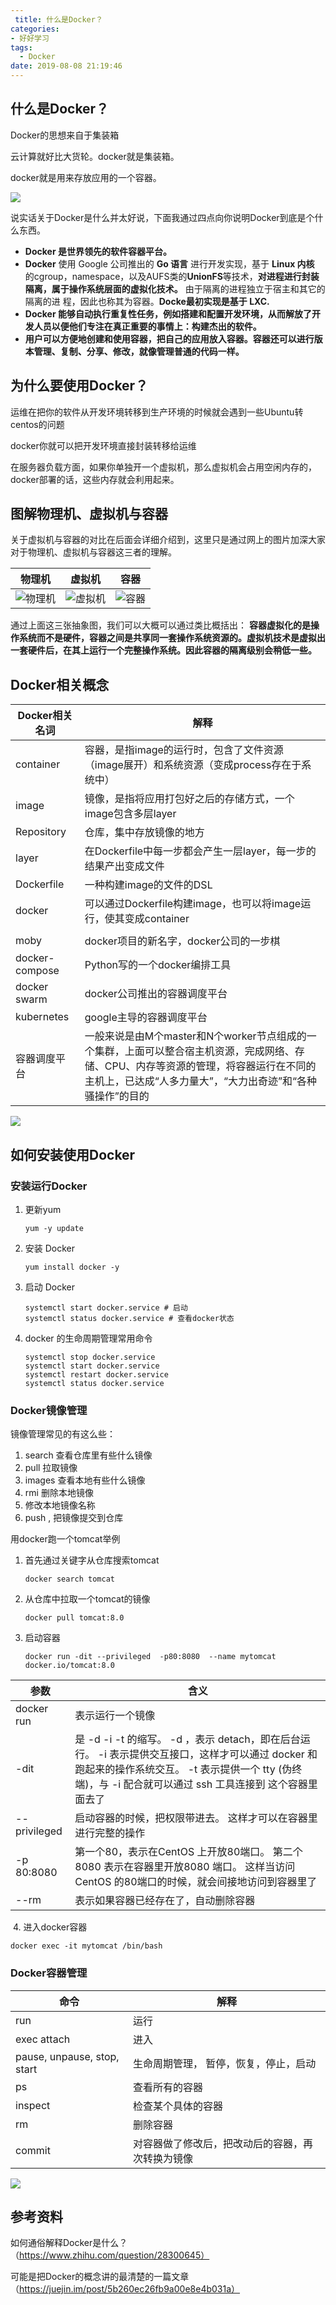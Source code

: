 ```yaml
---
 title: 什么是Docker？
categories: 
- 好好学习
tags: 
  - Docker
date: 2019-08-08 21:19:46
---
```



## 什么是Docker？

Docker的思想来自于集装箱

云计算就好比大货轮。docker就是集装箱。

docker就是用来存放应用的一个容器。

![](https://www.runoob.com/wp-content/uploads/2016/04/docker01.png)

<!-- more -->

说实话关于Docker是什么并太好说，下面我通过四点向你说明Docker到底是个什么东西。

- **Docker 是世界领先的软件容器平台。**
- **Docker** 使用 Google 公司推出的 **Go 语言**  进行开发实现，基于 **Linux 内核** 的cgroup，namespace，以及AUFS类的**UnionFS**等技术，**对进程进行封装隔离，属于操作系统层面的虚拟化技术。** 由于隔离的进程独立于宿主和其它的隔离的进 程，因此也称其为容器。**Docke最初实现是基于 LXC.**
- **Docker 能够自动执行重复性任务，例如搭建和配置开发环境，从而解放了开发人员以便他们专注在真正重要的事情上：构建杰出的软件。**
- **用户可以方便地创建和使用容器，把自己的应用放入容器。容器还可以进行版本管理、复制、分享、修改，就像管理普通的代码一样。**




## 为什么要使用Docker？

运维在把你的软件从开发环境转移到生产环境的时候就会遇到一些Ubuntu转centos的问题

docker你就可以把开发环境直接封装转移给运维

在服务器负载方面，如果你单独开一个虚拟机，那么虚拟机会占用空闲内存的，docker部署的话，这些内存就会利用起来。

## 图解物理机、虚拟机与容器

关于虚拟机与容器的对比在后面会详细介绍到，这里只是通过网上的图片加深大家对于物理机、虚拟机与容器这三者的理解。

| 物理机                                                       | 虚拟机                                                       | 容器                                                         |
| ------------------------------------------------------------ | ------------------------------------------------------------ | ------------------------------------------------------------ |
| ![物理机](https://user-gold-cdn.xitu.io/2018/6/18/1641129f0ecdf8ff?imageView2/0/w/1280/h/960/format/webp/ignore-error/1) | ![虚拟机](https://user-gold-cdn.xitu.io/2018/6/18/164112a72a917f4a?imageView2/0/w/1280/h/960/format/webp/ignore-error/1) | ![容器](https://user-gold-cdn.xitu.io/2018/6/18/164112ac76e6f693?imageView2/0/w/1280/h/960/format/webp/ignore-error/1) |

通过上面这三张抽象图，我们可以大概可以通过类比概括出： **容器虚拟化的是操作系统而不是硬件，容器之间是共享同一套操作系统资源的。虚拟机技术是虚拟出一套硬件后，在其上运行一个完整操作系统。因此容器的隔离级别会稍低一些。**

## Docker相关概念

| Docker相关名词 | 解释                                                         |
| -------------- | ------------------------------------------------------------ |
| container      | 容器，是指image的运行时，包含了文件资源（image展开）和系统资源（变成process存在于系统中） |
| image          | 镜像，是指将应用打包好之后的存储方式，一个image包含多层layer |
| Repository     | 仓库，集中存放镜像的地方                                     |
| layer          | 在Dockerfile中每一步都会产生一层layer，每一步的结果产出变成文件 |
| Dockerfile     | 一种构建image的文件的DSL                                     |
| docker         | 可以通过Dockerfile构建image，也可以将image运行，使其变成container |
|                |                                                              |
| moby           | docker项目的新名字，docker公司的一步棋                       |
| docker-compose | Python写的一个docker编排工具                                 |
| docker swarm   | docker公司推出的容器调度平台                                 |
| kubernetes     | google主导的容器调度平台                                     |
| 容器调度平台   | 一般来说是由M个master和N个worker节点组成的一个集群，上面可以整合宿主机资源，完成网络、存储、CPU、内存等资源的管理，将容器运行在不同的主机上，已达成“人多力量大”，“大力出奇迹”和“各种骚操作”的目的 |

![](http://stepimagewm.how2j.cn/9104.png)

## 如何安装使用Docker

### 安装运行Docker

1. 更新yum

   ```shell
   yum -y update
   ```

2. 安装 Docker

   ```shell
   yum install docker -y
   ```

3. 启动 Docker

   ```shell
   systemctl start docker.service # 启动
   systemctl status docker.service # 查看docker状态
   ```

4. docker 的生命周期管理常用命令

   ```shell
   systemctl stop docker.service 
   systemctl start docker.service
   systemctl restart docker.service
   systemctl status docker.service
   ```

### Docker镜像管理

镜像管理常见的有这么些：
1. search 查看仓库里有些什么镜像
2. pull 拉取镜像
3. images 查看本地有些什么镜像
4. rmi 删除本地镜像
5. 修改本地镜像名称
6. push , 把镜像提交到仓库

用docker跑一个tomcat举例

1. 首先通过关键字从仓库搜索tomcat

   ```
   docker search tomcat
   ```

2. 从仓库中拉取一个tomcat的镜像

   ```
   docker pull tomcat:8.0
   ```

3. 启动容器

   ```
   docker run -dit --privileged  -p80:8080  --name mytomcat docker.io/tomcat:8.0 
   ```

| 参数         | 含义                                                         |
| ------------ | ------------------------------------------------------------ |
| docker run   | 表示运行一个镜像                                             |
| -dit         | 是 -d -i -t 的缩写。 -d ，表示 detach，即在后台运行。 -i 表示提供交互接口，这样才可以通过 docker 和 跑起来的操作系统交互。 -t 表示提供一个 tty (伪终端)，与 -i 配合就可以通过 ssh 工具连接到 这个容器里面去了 |
| --privileged | 启动容器的时候，把权限带进去。 这样才可以在容器里进行完整的操作 |
| -p 80:8080   | 第一个80，表示在CentOS 上开放80端口。 第二个8080 表示在容器里开放8080 端口。 这样当访问CentOS 的80端口的时候，就会间接地访问到容器里了 |
| --rm         | 表示如果容器已经存在了，自动删除容器                         |

​	4. 进入docker容器

```
docker exec -it mytomcat /bin/bash
```

### Docker容器管理

 

| 命令                        | 解释                                             |
| --------------------------- | ------------------------------------------------ |
| run                         | 运行                                             |
| exec attach                 | 进入                                             |
| pause, unpause, stop, start | 生命周期管理， 暂停，恢复，停止，启动            |
| ps                          | 查看所有的容器                                   |
| inspect                     | 检查某个具体的容器                               |
| rm                          | 删除容器                                         |
| commit                      | 对容器做了修改后，把改动后的容器，再次转换为镜像 |

![](http://stepimagewm.how2j.cn/9116.png)

## 参考资料

如何通俗解释Docker是什么？（https://www.zhihu.com/question/28300645）

可能是把Docker的概念讲的最清楚的一篇文章（https://juejin.im/post/5b260ec26fb9a00e8e4b031a）